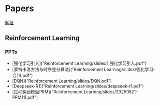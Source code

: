 # Papers

[网址](https://sillydaibo.github.io/melon-test)

## Reinforcement Learning

### PPTs

- [强化学习引入]("Reinforcement Learning/slides/1.强化学习引入.pdf")
- [蒙特卡洛方法与时序差分算法]("Reinforcement Learning/slides/强化学习-合(1).pdf")
- [DQN]("Reinforcement Learning/slides/DQN.pdf")
- [Deepseek-R1]("Reinforcement Learning/slides/deepseek-r1.pdf")
- [过程奖励模型PRM]("Reinforcement Learning/slides/20250521-PRM(1).pdf")
